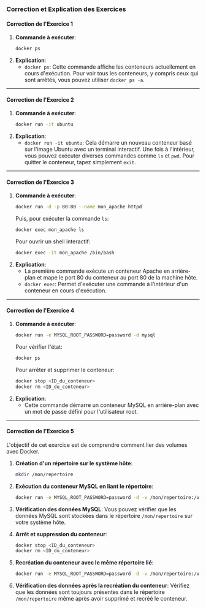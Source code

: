 ### Correction et Explication des Exercices

#### Correction de l'Exercice 1
1. **Commande à exécuter**:
   ```bash
   docker ps
   ```
2. **Explication**:
   - `docker ps`: Cette commande affiche les conteneurs actuellement en cours d'exécution. Pour voir tous les conteneurs, y compris ceux qui sont arrêtés, vous pouvez utiliser `docker ps -a`.

----------------------

#### Correction de l'Exercice 2
1. **Commande à exécuter**:
   ```bash
   docker run -it ubuntu
   ```
2. **Explication**:
   - `docker run -it ubuntu`: Cela démarre un nouveau conteneur basé sur l'image Ubuntu avec un terminal interactif. Une fois à l'intérieur, vous pouvez exécuter diverses commandes comme `ls` et `pwd`. Pour quitter le conteneur, tapez simplement `exit`.

----------------------

#### Correction de l'Exercice 3
1. **Commande à exécuter**:
   ```bash
   docker run -d -p 80:80 --name mon_apache httpd
   ```
   Puis, pour exécuter la commande `ls`:
   ```bash
   docker exec mon_apache ls
   ```
   Pour ouvrir un shell interactif:
   ```bash
   docker exec -it mon_apache /bin/bash
   ```
2. **Explication**:
   - La première commande exécute un conteneur Apache en arrière-plan et mape le port 80 du conteneur au port 80 de la machine hôte.
   - `docker exec`: Permet d'exécuter une commande à l'intérieur d'un conteneur en cours d'exécution.

----------------------

#### Correction de l'Exercice 4
1. **Commande à exécuter**:
   ```bash
   docker run -e MYSQL_ROOT_PASSWORD=password -d mysql
   ```
   Pour vérifier l'état:
   ```bash
   docker ps
   ```
   Pour arrêter et supprimer le conteneur:
   ```bash
   docker stop <ID_du_conteneur>
   docker rm <ID_du_conteneur>
   ```
2. **Explication**:
   - Cette commande démarre un conteneur MySQL en arrière-plan avec un mot de passe défini pour l'utilisateur root.

----------------------

#### Correction de l'Exercice 5

L'objectif de cet exercice est de comprendre comment lier des volumes avec Docker.

1. **Création d'un répertoire sur le système hôte**:
   ```bash
   mkdir /mon/repertoire
   ```

2. **Exécution du conteneur MySQL en liant le répertoire**:
   ```bash
   docker run -e MYSQL_ROOT_PASSWORD=password -d -v /mon/repertoire:/var/lib/mysql mysql
   ```

3. **Vérification des données MySQL**:
   Vous pouvez vérifier que les données MySQL sont stockées dans le répertoire `/mon/repertoire` sur votre système hôte.

4. **Arrêt et suppression du conteneur**:
   ```bash
   docker stop <ID_du_conteneur>
   docker rm <ID_du_conteneur>
   ```

5. **Recréation du conteneur avec le même répertoire lié**:
   ```bash
   docker run -e MYSQL_ROOT_PASSWORD=password -d -v /mon/repertoire:/var/lib/mysql mysql
   ```

6. **Vérification des données après la recréation du conteneur**:
   Vérifiez que les données sont toujours présentes dans le répertoire `/mon/repertoire` même après avoir supprimé et recréé le conteneur.

